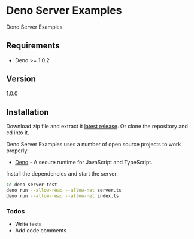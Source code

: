 # Deno Server Examples

Deno Server Examples

## Requirements

- Deno >= 1.0.2

## Version

1.0.0

## Installation

Download zip file and extract it [latest release](https://github.com/reysmerwvr/deno-server-test). Or clone the repository and cd into it.

Deno Server Examples uses a number of open source projects to work properly:

- [Deno] - A secure runtime for JavaScript and TypeScript.

Install the dependencies and start the server.

```sh
cd deno-server-test
deno run --allow-read --allow-net server.ts
deno run --allow-read --allow-net index.ts
```

### Todos

- Write tests
- Add code comments

[//]: # (These are reference links used in the body of this note and get stripped out when the markdown processor does 
its job. There is no need to format nicely because it shouldn't be seen. Thanks SO - http://stackoverflow.com/questions/4823468/store-comments-in-markdown-syntax)

   [Deno]: <https://deno.land/>